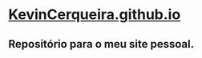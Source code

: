 # [KevinCerqueira.github.io](https://kevincerqueira.github.io/)
## Repositório para o meu site pessoal.

